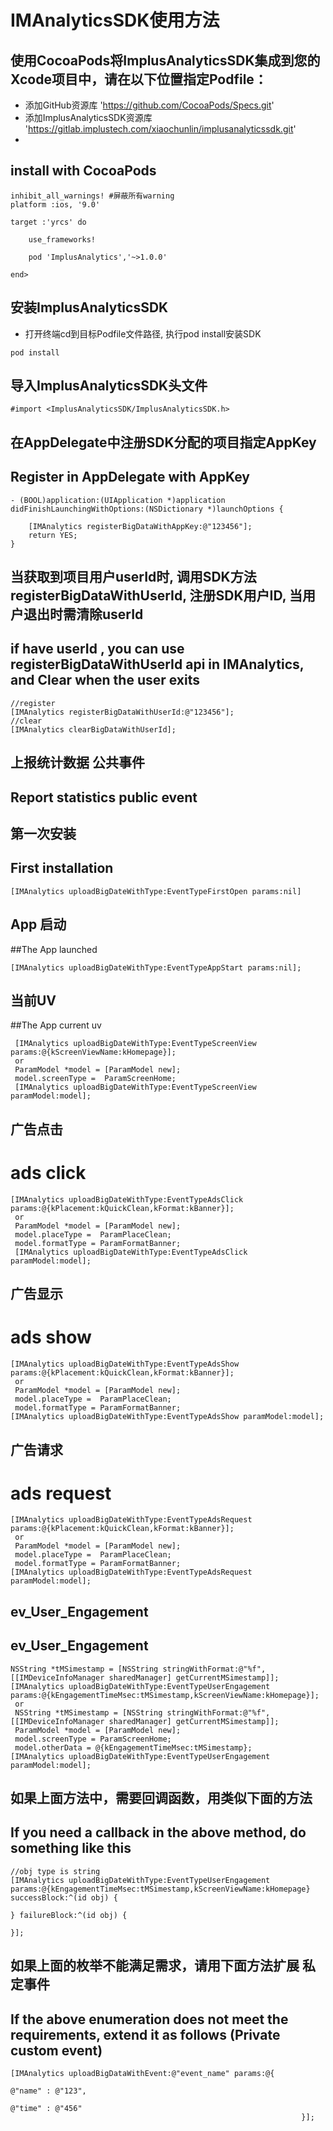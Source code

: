 # IMAnalyticsSDK使用方法

## 使用CocoaPods将ImplusAnalyticsSDK集成到您的Xcode项目中，请在以下位置指定Podfile：
* 添加GitHub资源库 'https://github.com/CocoaPods/Specs.git'
* 添加ImplusAnalyticsSDK资源库 'https://gitlab.implustech.com/xiaochunlin/implusanalyticssdk.git'
* 
## install  with  CocoaPods

``` 
inhibit_all_warnings! #屏蔽所有warning
platform :ios, '9.0'

target :'yrcs' do
    
    use_frameworks!

    pod 'ImplusAnalytics','~>1.0.0'

end>
```

## 安装ImplusAnalyticsSDK
* 打开终端cd到目标Podfile文件路径, 执行pod install安装SDK
```
pod install
```

## 导入ImplusAnalyticsSDK头文件
```
#import <ImplusAnalyticsSDK/ImplusAnalyticsSDK.h>
```

## 在AppDelegate中注册SDK分配的项目指定AppKey
## Register in AppDelegate with AppKey
```
- (BOOL)application:(UIApplication *)application didFinishLaunchingWithOptions:(NSDictionary *)launchOptions {
    
    [IMAnalytics registerBigDataWithAppKey:@"123456"];
    return YES;
}
```

## 当获取到项目用户userId时, 调用SDK方法registerBigDataWithUserId, 注册SDK用户ID, 当用户退出时需清除userId
## if have userId , you can use registerBigDataWithUserId api in IMAnalytics, and  Clear when the user exits
```
//register
[IMAnalytics registerBigDataWithUserId:@"123456"];
//clear
[IMAnalytics clearBigDataWithUserId];
```

## 上报统计数据  公共事件
## Report statistics public event


## 第一次安装
## First installation
```
[IMAnalytics uploadBigDateWithType:EventTypeFirstOpen params:nil]

```
## App 启动
##The App launched
```
[IMAnalytics uploadBigDateWithType:EventTypeAppStart params:nil];

```
## 当前UV
##The App current uv
```
 [IMAnalytics uploadBigDateWithType:EventTypeScreenView params:@{kScreenViewName:kHomepage}];
 or 
 ParamModel *model = [ParamModel new];
 model.screenType =  ParamScreenHome;
 [IMAnalytics uploadBigDateWithType:EventTypeScreenView paramModel:model];

```
## 广告点击
# ads click
```
[IMAnalytics uploadBigDateWithType:EventTypeAdsClick params:@{kPlacement:kQuickClean,kFormat:kBanner}];
 or 
 ParamModel *model = [ParamModel new];
 model.placeType =  ParamPlaceClean;
 model.formatType = ParamFormatBanner;
 [IMAnalytics uploadBigDateWithType:EventTypeAdsClick paramModel:model];
```
## 广告显示
# ads show
```
[IMAnalytics uploadBigDateWithType:EventTypeAdsShow params:@{kPlacement:kQuickClean,kFormat:kBanner}];
 or 
 ParamModel *model = [ParamModel new];
 model.placeType =  ParamPlaceClean;
 model.formatType = ParamFormatBanner;
[IMAnalytics uploadBigDateWithType:EventTypeAdsShow paramModel:model];
```
## 广告请求
# ads request
```
[IMAnalytics uploadBigDateWithType:EventTypeAdsRequest params:@{kPlacement:kQuickClean,kFormat:kBanner}];
 or 
 ParamModel *model = [ParamModel new];
 model.placeType =  ParamPlaceClean;
 model.formatType = ParamFormatBanner;
[IMAnalytics uploadBigDateWithType:EventTypeAdsRequest paramModel:model];
```
## ev_User_Engagement
##  ev_User_Engagement
```
NSString *tMSimestamp = [NSString stringWithFormat:@"%f",[[IMDeviceInfoManager sharedManager] getCurrentMSimestamp]];
[IMAnalytics uploadBigDateWithType:EventTypeUserEngagement params:@{kEngagementTimeMsec:tMSimestamp,kScreenViewName:kHomepage}];
 or 
 NSString *tMSimestamp = [NSString stringWithFormat:@"%f",[[IMDeviceInfoManager sharedManager] getCurrentMSimestamp]];
 ParamModel *model = [ParamModel new];
 model.screenType = ParamScreenHome;
 model.otherData = @{kEngagementTimeMsec:tMSimestamp};
[IMAnalytics uploadBigDateWithType:EventTypeUserEngagement paramModel:model];
```
## 如果上面方法中，需要回调函数，用类似下面的方法
## If you need a callback in the above method, do something like this
```
//obj type is string
[IMAnalytics uploadBigDateWithType:EventTypeUserEngagement params:@{kEngagementTimeMsec:tMSimestamp,kScreenViewName:kHomepage} successBlock:^(id obj) {
    
} failureBlock:^(id obj) {
    
}];
```
## 如果上面的枚举不能满足需求，请用下面方法扩展  私定事件
## If the above enumeration does not meet the requirements, extend it as follows (Private custom event)
```
[IMAnalytics uploadBigDataWithEvent:@"event_name" params:@{
                                                                 @"name" : @"123",
                                                                 @"time" : @"456"
                                                                 }];
```


